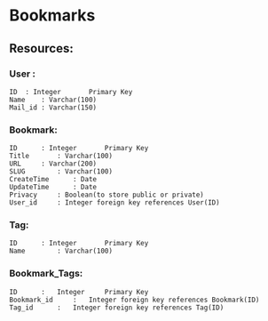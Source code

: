 # Bookmarks

## Resources:

### User :
	
    ID	: Integer		Primary Key
    Name	: Varchar(100)	
    Mail_id	: Varchar(150)
    
### Bookmark:
	
    ID		: Integer		Primary Key
    Title		: Varchar(100)
    URL		: Varchar(200)
    SLUG		: Varchar(100)
    CreateTime		: Date
    UpdateTime		: Date
    Privacy		: Boolean(to store public or private)
    User_id		: Integer foreign key references User(ID)
    
### Tag:
	
    ID		: Integer		Primary Key
    Name		: Varchar(100)
    
###	Bookmark_Tags:

    ID		:	Integer		Primary Key
    Bookmark_id		:	Integer foreign key references Bookmark(ID)
    Tag_id		:	Integer	foreign key references Tag(ID)
    
    
